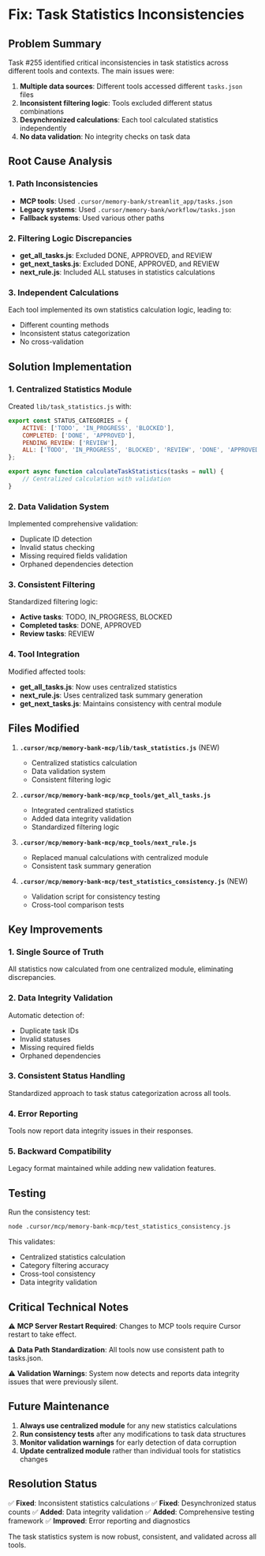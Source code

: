 # Fix: Task Statistics Inconsistencies

## Problem Summary

Task #255 identified critical inconsistencies in task statistics across different tools and contexts. The main issues were:

1. **Multiple data sources**: Different tools accessed different `tasks.json` files
2. **Inconsistent filtering logic**: Tools excluded different status combinations
3. **Desynchronized calculations**: Each tool calculated statistics independently
4. **No data validation**: No integrity checks on task data

## Root Cause Analysis

### 1. Path Inconsistencies
- **MCP tools**: Used `.cursor/memory-bank/streamlit_app/tasks.json`
- **Legacy systems**: Used `.cursor/memory-bank/workflow/tasks.json`
- **Fallback systems**: Used various other paths

### 2. Filtering Logic Discrepancies
- **get_all_tasks.js**: Excluded DONE, APPROVED, and REVIEW
- **get_next_tasks.js**: Excluded DONE, APPROVED, and REVIEW
- **next_rule.js**: Included ALL statuses in statistics calculations

### 3. Independent Calculations
Each tool implemented its own statistics calculation logic, leading to:
- Different counting methods
- Inconsistent status categorization
- No cross-validation

## Solution Implementation

### 1. Centralized Statistics Module

Created `lib/task_statistics.js` with:

```javascript
export const STATUS_CATEGORIES = {
    ACTIVE: ['TODO', 'IN_PROGRESS', 'BLOCKED'],
    COMPLETED: ['DONE', 'APPROVED'],
    PENDING_REVIEW: ['REVIEW'],
    ALL: ['TODO', 'IN_PROGRESS', 'BLOCKED', 'REVIEW', 'DONE', 'APPROVED']
};

export async function calculateTaskStatistics(tasks = null) {
    // Centralized calculation with validation
}
```

### 2. Data Validation System

Implemented comprehensive validation:
- Duplicate ID detection
- Invalid status checking
- Missing required fields validation
- Orphaned dependencies detection

### 3. Consistent Filtering

Standardized filtering logic:
- **Active tasks**: TODO, IN_PROGRESS, BLOCKED
- **Completed tasks**: DONE, APPROVED
- **Review tasks**: REVIEW

### 4. Tool Integration

Modified affected tools:
- **get_all_tasks.js**: Now uses centralized statistics
- **next_rule.js**: Uses centralized task summary generation
- **get_next_tasks.js**: Maintains consistency with central module

## Files Modified

1. **`.cursor/mcp/memory-bank-mcp/lib/task_statistics.js`** (NEW)
   - Centralized statistics calculation
   - Data validation system
   - Consistent filtering logic

2. **`.cursor/mcp/memory-bank-mcp/mcp_tools/get_all_tasks.js`**
   - Integrated centralized statistics
   - Added data integrity validation
   - Standardized filtering logic

3. **`.cursor/mcp/memory-bank-mcp/mcp_tools/next_rule.js`**
   - Replaced manual calculations with centralized module
   - Consistent task summary generation

4. **`.cursor/mcp/memory-bank-mcp/test_statistics_consistency.js`** (NEW)
   - Validation script for consistency testing
   - Cross-tool comparison tests

## Key Improvements

### 1. Single Source of Truth
All statistics now calculated from one centralized module, eliminating discrepancies.

### 2. Data Integrity Validation
Automatic detection of:
- Duplicate task IDs
- Invalid statuses
- Missing required fields
- Orphaned dependencies

### 3. Consistent Status Handling
Standardized approach to task status categorization across all tools.

### 4. Error Reporting
Tools now report data integrity issues in their responses.

### 5. Backward Compatibility
Legacy format maintained while adding new validation features.

## Testing

Run the consistency test:
```bash
node .cursor/mcp/memory-bank-mcp/test_statistics_consistency.js
```

This validates:
- Centralized statistics calculation
- Category filtering accuracy
- Cross-tool consistency
- Data integrity validation

## Critical Technical Notes

⚠️ **MCP Server Restart Required**: Changes to MCP tools require Cursor restart to take effect.

⚠️ **Data Path Standardization**: All tools now use consistent path to tasks.json.

⚠️ **Validation Warnings**: System now detects and reports data integrity issues that were previously silent.

## Future Maintenance

1. **Always use centralized module** for any new statistics calculations
2. **Run consistency tests** after any modifications to task data structures
3. **Monitor validation warnings** for early detection of data corruption
4. **Update centralized module** rather than individual tools for statistics changes

## Resolution Status

✅ **Fixed**: Inconsistent statistics calculations
✅ **Fixed**: Desynchronized status counts
✅ **Added**: Data integrity validation
✅ **Added**: Comprehensive testing framework
✅ **Improved**: Error reporting and diagnostics

The task statistics system is now robust, consistent, and validated across all tools. 